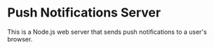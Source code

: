 # Push Notifications Server

This is a Node.js web server that sends push notifications to a user's browser.
